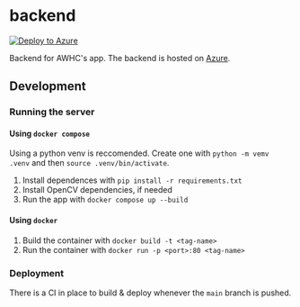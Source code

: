 # backend
[![Deploy to Azure](https://github.com/WildHorseANI/backend/actions/workflows/main_anibackendtest.yml/badge.svg)](https://github.com/WildHorseANI/backend/actions/workflows/main_anibackendtest.yml)

Backend for AWHC's app. The backend is hosted on [Azure](https://anibackendtest.azurewebsites.net/).


## Development

### Running the server 
#### Using `docker compose`
Using a python venv is reccomended. Create one with `python -m vemv .venv` and then `source .venv/bin/activate`. 
1. Install dependences with `pip install -r requirements.txt`
2. Install OpenCV dependencies, if needed
3. Run the app with `docker compose up --build`

#### Using `docker`
1. Build the container with `docker build -t <tag-name>`
2. Run the container with `docker run -p <port>:80 <tag-name>`

### Deployment
There is a CI in place to build & deploy whenever the `main` branch is pushed.

